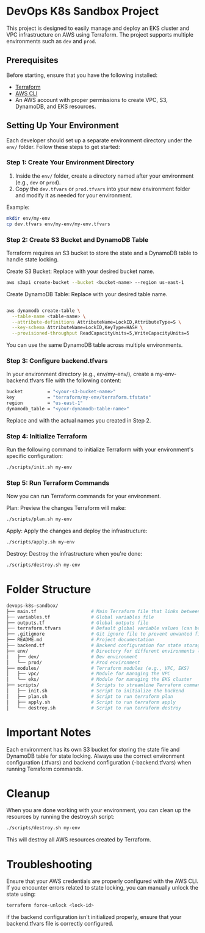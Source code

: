 # DevOps K8s Sandbox Project

This project is designed to easily manage and deploy an EKS cluster and VPC infrastructure on AWS using Terraform. The project supports multiple environments such as `dev` and `prod`.

## Prerequisites

Before starting, ensure that you have the following installed:

- [Terraform](https://www.terraform.io/downloads)
- [AWS CLI](https://aws.amazon.com/cli/)
- An AWS account with proper permissions to create VPC, S3, DynamoDB, and EKS resources.

## Setting Up Your Environment

Each developer should set up a separate environment directory under the `env/` folder. Follow these steps to get started:

### Step 1: Create Your Environment Directory

1. Inside the `env/` folder, create a directory named after your environment (e.g., `dev` or `prod`).
2. Copy the `dev.tfvars` or `prod.tfvars` into your new environment folder and modify it as needed for your environment.

Example:

```bash
mkdir env/my-env
cp dev.tfvars env/my-env/my-env.tfvars
```

### Step 2: Create S3 Bucket and DynamoDB Table
Terraform requires an S3 bucket to store the state and a DynamoDB table to handle state locking.

Create S3 Bucket: Replace <bucket-name> with your desired bucket name.
```bash
aws s3api create-bucket --bucket <bucket-name> --region us-east-1
```

Create DynamoDB Table: Replace <table-name> with your desired table name.
```bash

aws dynamodb create-table \
  --table-name <table-name> \
  --attribute-definitions AttributeName=LockID,AttributeType=S \
  --key-schema AttributeName=LockID,KeyType=HASH \
  --provisioned-throughput ReadCapacityUnits=5,WriteCapacityUnits=5
```

You can use the same DynamoDB table across multiple environments.


### Step 3: Configure backend.tfvars

In your environment directory (e.g., env/my-env/), create a my-env-backend.tfvars file with the following content:
```bash
bucket         = "<your-s3-bucket-name>"
key            = "terraform/my-env/terraform.tfstate"
region         = "us-east-1"
dynamodb_table = "<your-dynamodb-table-name>"
```

Replace <your-s3-bucket-name> and <your-dynamodb-table-name> with the actual names you created in Step 2.

### Step 4: Initialize Terraform
Run the following command to initialize Terraform with your environment's specific configuration:

```bash
./scripts/init.sh my-env
```

### Step 5: Run Terraform Commands
Now you can run Terraform commands for your environment.

Plan: Preview the changes Terraform will make:
```bash
./scripts/plan.sh my-env
```

Apply: Apply the changes and deploy the infrastructure:
```bash
./scripts/apply.sh my-env
```

Destroy: Destroy the infrastructure when you're done:
```bash
./scripts/destroy.sh my-env
```

# Folder Structure
```bash
devops-k8s-sandbox/
├── main.tf                    # Main Terraform file that links between modules
├── variables.tf               # Global variables file
├── outputs.tf                 # Global outputs file
├── terraform.tfvars           # Default global variable values (can be environment-specific)
├── .gitignore                 # Git ignore file to prevent unwanted files from being committed
├── README.md                  # Project documentation
├── backend.tf                 # Backend configuration for state storage (S3 and DynamoDB)
├── env/                       # Directory for different environments (dev, prod, etc.)
│   ├── dev/                   # Dev environment
│   └── prod/                  # Prod environment
├── modules/                   # Terraform modules (e.g., VPC, EKS)
│   ├── vpc/                   # Module for managing the VPC
│   └── eks/                   # Module for managing the EKS cluster
├── scripts/                   # Scripts to streamline Terraform commands
│   ├── init.sh                # Script to initialize the backend
│   ├── plan.sh                # Script to run terraform plan
│   ├── apply.sh               # Script to run terraform apply
│   └── destroy.sh             # Script to run terraform destroy

```


# Important Notes

Each environment has its own S3 bucket for storing the state file and DynamoDB table for state locking.
Always use the correct environment configuration (<env-name>.tfvars) and backend configuration (<env-name>-backend.tfvars) when running Terraform commands.

# Cleanup

When you are done working with your environment, you can clean up the resources by running the destroy.sh script:
```bash
./scripts/destroy.sh my-env
```

This will destroy all AWS resources created by Terraform.

# Troubleshooting

Ensure that your AWS credentials are properly configured with the AWS CLI.
If you encounter errors related to state locking, you can manually unlock the state using:
```bash
terraform force-unlock <lock-id>
```

if the backend configuration isn't initialized properly, ensure that your backend.tfvars file is correctly configured.